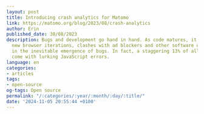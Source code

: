 ```yaml
---
layout: post
title: Introducing crash analytics for Matomo
link: https://matomo.org/blog/2023/08/crash-analytics
author: Erin
published_date: 30/08/2023
description: Bugs and development go hand in hand. As code matures, it contends with
  new browser iterations, clashes with ad blockers and other software quirks, resulting
  in the inevitable emergence of bugs. In fact, a staggering 13% of all pageviews
  come with lurking JavaScript errors.
language: en
categories:
- articles
tags:
- open-source
og-tags: Open source
permalink: "/:categories/:year/:month/:day/:title/"
date: '2024-11-05 20:55:44 +0100'
---
```

